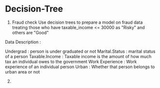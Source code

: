 # Decision-Tree

1.   Fraud check
 Use decision trees to prepare a model on fraud data 
treating those who have taxable_income <= 30000 as "Risky" and others are "Good"

Data Description :

Undergrad : person is under graduated or not
Marital.Status : marital status of a person
Taxable.Income : Taxable income is the amount of how much tax an individual owes to the government 
Work Experience : Work experience of an individual person
Urban : Whether that person belongs to urban area or not


2. 
